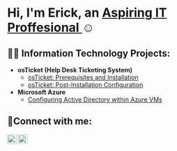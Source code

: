 <h1>Hi, I'm Erick, an <a href="https://linkedin.com/in/erickrobles310"> Aspiring IT Proffesional </a>☺</h1>

<h2>👨‍💻 Information Technology Projects:</h2>

- <b>osTicket (Help Desk Ticketing System)</b>
  - [osTicket: Prerequisites and Installation](https://github.com/erickster01/osticket-prereqs)
  - [osTicket: Post-Installation Configuration](https://github.com/erickster01/post-install-config)
- <b>Microsoft Azure</b>
  - [Configuring Active Directory within Azure VMs](https://github.com/erickster01/configure-ad)

<h2>🤳Connect with me:</h2>

[<img align="left" alt="Josh | LinkedIn" width="22px" src="https://cdn.jsdelivr.net/npm/simple-icons@v3/icons/linkedin.svg" />][linkedin]
[<img align="left" alt="Josh | Instagram" width="22px" src="https://cdn.jsdelivr.net/npm/simple-icons@v3/icons/instagram.svg" />][instagram]

[instagram]: https://www.instagram.com/e.robles310
[linkedin]: https://linkedin.com/in/erobles310
